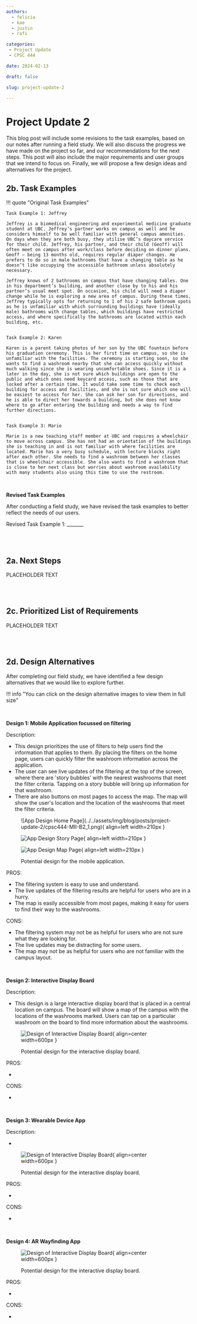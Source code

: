 ```yaml
---
authors:
  - felicia
  - kae
  - justin
  - rafi

categories:
 - Project Update
 - CPSC 444

date: 2024-02-13

draft: false

slug: project-update-2

---
```


# Project Update 2

This blog post will include some revisions to the task examples, based on our notes after running a field study. We will also discuss the progress we have made on the project so far, and our recommendations for the next steps. This post will also include the major requirements and user groups that we intend to focus on. Finally, we will propose a few design ideas and alternatives for the project. 

<!-- more -->

## 2b. Task Examples

!!! quote "Original Task Examples"

    Task Example 1: Jeffrey
    
    Jeffrey is a biomedical engineering and experimental medicine graduate student at UBC. Jeffrey’s partner works on campus as well and he considers himself to be well familiar with general campus amenities. On days when they are both busy, they utilise UBC’s daycare service for their child. Jeffrey, his partner, and their child (Geoff) will often meet on campus after work/class before deciding on dinner plans. Geoff – being 13 months old, requires regular diaper changes. He prefers to do so in male bathrooms that have a changing table as he doesn’t like occupying the accessible bathroom unless absolutely necessary.  
    
    Jeffrey knows of 2 bathrooms on campus that have changing tables. One in his department’s building, and another close by to his and his partner’s usual meet spot. On occasion, his child will need a diaper change while he is exploring a new area of campus. During these times, Jeffrey typically opts for returning to 1 of his 2 safe bathroom spots as he is unfamiliar with which surrounding buildings have (ideally male) bathrooms with change tables, which buildings have restricted access, and where specifically the bathrooms are located within each building, etc.
    
    
    Task Example 2: Karen
    
    Karen is a parent taking photos of her son by the UBC fountain before his graduation ceremony. This is her first time on campus, so she is unfamiliar with the facilities. The ceremony is starting soon, so she wants to find a washroom nearby that she can access quickly without much walking since she is wearing uncomfortable shoes. Since it is a later in the day, she is not sure which buildings are open to the public and which ones need keycard access, such as those that are locked after a certain time. It would take some time to check each building for access and facilities, and she is not sure which one will be easiest to access for her. She can ask her son for directions, and he is able to direct her towards a building, but she does not know where to go after entering the building and needs a way to find further directions.   
    
    
    Task Example 3: Marie
    
    Marie is a new teaching staff member at UBC and requires a wheelchair to move across campus. She has not had an orientation of the buildings she is teaching in and is not familiar with where facilities are located. Marie has a very busy schedule, with lecture blocks right after each other. She needs to find a washroom between her classes that is wheelchair accessible. She also wants to find a washroom that is close to her next class but worries about washroom availability with many students also using this time to use the restroom. 

<br>

**Revised Task Examples**

After conducting a field study, we have revised the task examples to better reflect the needs of our users.

Revised Task Example 1: _______




<br><br>

## 2a. Next Steps


PLACEHOLDER TEXT


<br><br>

## 2c. Prioritized List of Requirements

PLACEHOLDER TEXT



<br><br>

## 2d. Design Alternatives

After completing our field study, we have identified a few design alternatives that we would like to explore further. 

!!! info "You can click on the design alternative images to view them in full size"


<br>

**Design 1: Mobile Application focussed on filtering**

Description: 

  - This design prioritizes the use of filters to help users find the information that applies to them. By placing the filters on the home page, users can quickly filter the washroom information across the application.
  - The user can see live updates of the filtering at the top of the screen, where there are 'story bubbles' with the nearest washrooms that meet the filter criteria. Tapping on a story bubble will bring up information for that washroom.
  - There are also buttons on most pages to access the map. The map will show the user's location and the location of the washrooms that meet the filter criteria.


<figure markdown="span"  >
![App Design Home Page](../../assets/img/blog/posts/project-update-2/cpsc444-MII-B2_1.png){ align=left width=210px } 

![App Design Story Page](../../assets/img/blog/posts/project-update-2/cpsc444-MII-B2_2.png){ align=left width=210px } 

![App Design Map Page](../../assets/img/blog/posts/project-update-2/cpsc444-MII-B2_3.png){ align=left width=210px }

<figcaption>Potential design for the mobile application.</figcaption>
</figure>


PROS:

  - The filtering system is easy to use and understand.
  - The live updates of the filtering results are helpful for users who are in a hurry.
  - The map is easily accessible from most pages, making it easy for users to find their way to the washrooms.

CONS:

  - The filtering system may not be as helpful for users who are not sure what they are looking for.
  - The live updates may be distracting for some users.
  - The map may not be as helpful for users who are not familiar with the campus layout.

<br>

**Design 2: Interactive Display Board**

Description:

  - This design is a large interactive display board that is placed in a central location on campus. The board will show a map of the campus with the locations of the washrooms marked. Users can tap on a particular washroom on the board to find more information about the washrooms.


<figure markdown="span"  >

![Design of Interactive Display Board](https://dummyimage.com/600x400/eee/aaa){ align=center width=600px } 

<figcaption>Potential design for the interactive display board.</figcaption>
</figure>

PROS:

  - 

CONS:

-  

<br>

**Design 3: Wearable Device App**

Description:

-  


<figure markdown="span"  >

![Design of Interactive Display Board](https://dummyimage.com/600x400/eee/aaa){ align=center width=600px } 

<figcaption>Potential design for the interactive display board.</figcaption>
</figure>

PROS:

  - 

CONS:

-  

<br>

**Design 4: AR Wayfinding App**

<figure markdown="span"  >

![Design of Interactive Display Board](https://dummyimage.com/600x400/eee/aaa){ align=center width=600px } 

<figcaption>Potential design for the interactive display board.</figcaption>
</figure>

PROS:

  - 

CONS:

-  

<br>



